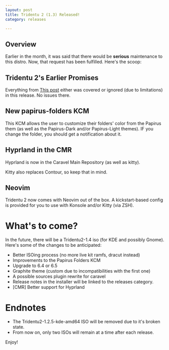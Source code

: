 ```yaml
---
layout: post
title: Tridentu 2 (1.3) Released!
category: releases

---
```



## Overview

Earlier in the month, it was said that there would be **serious** maintenance to this distro. Now, that request has been fulfilled.
Here's the scoop:

## Tridentu 2's Earlier Promises

Everything from [This post](2025/08/01/tridentu-1-dot-3-underway.html) either was covered or ignored (due to limitations) in this release. No issues there.

## New papirus-folders KCM

This KCM allows the user to customize their folders' color from the Papirus them (as well as the Papirus-Dark and/or Papirus-Light themes). IF you change the folder, you should get a notification about it.

## Hyprland in the CMR

Hyprland is now in the Caravel Main Repository (as well as kitty).

Kitty also replaces Contour, so keep that in mind.

## Neovim

Tridentu 2 now comes with Neovim out of the box. A kickstart-based config is provided for you to use with Konsole and/or Kitty (via ZSH).

# What's to come?

In the future, there will be a Tridentu2-1.4 iso (for KDE and possibly Gnome).
Here's some of the changes to be anticipated:

- Better ISOing process (no more live kit ramfs, dracut instead)
- Improvements to the Papirus Folders KCM
- Upgrade to 6.4 or 6.5
- Graphite theme (custom due to incompatibilities with the first one)
- A possible sources plugin rewrite for caravel
- Release notes in the installer will be linked to the releases category.
- [CMR] Better support for Hyprland


# Endnotes

- The Tridentu2-1.2.5-kde-amd64 ISO will be removed due to it's broken state.
- From now on, only two ISOs will remain at a time after each release.

Enjoy!
